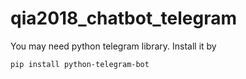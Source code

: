 # qia2018_chatbot_telegram

You may need python telegram library.
Install it by 
```
pip install python-telegram-bot 
```
